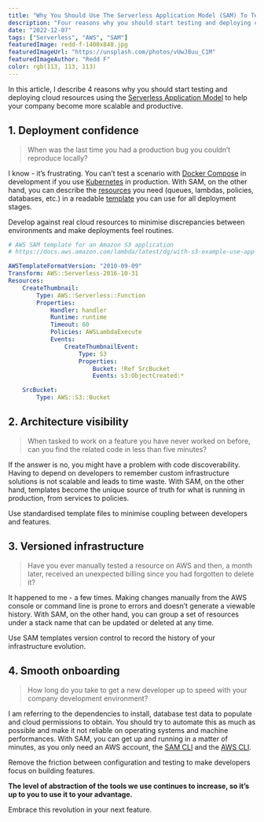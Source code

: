 ```yaml
---
title: "Why You Should Use The Serverless Application Model (SAM) To Test And Deploy Cloud Resources In AWS"
description: "Four reasons why you should start testing and deploying cloud resources using the Serverless Application Model to help your company become more scalable and productive."
date: "2022-12-07"
tags: ["Serverless", "AWS", "SAM"]
featuredImage: redd-f-1400x840.jpg
featuredImageUrl: "https://unsplash.com/photos/vUwJ8uu_C1M"
featuredImageAuthor: "Redd F"
color: rgb(113, 113, 113)
---
```


In this article, I describe 4 reasons why you should start testing and deploying cloud resources using the [Serverless Application Model](https://aws.amazon.com/serverless/sam/) to help your company become more scalable and productive.

## 1. Deployment confidence

> When was the last time you had a production bug you couldn’t reproduce locally?

I know - it’s frustrating. You can’t test a scenario with [Docker Compose](https://docs.docker.com/compose/gettingstarted/) in development if you use [Kubernetes](https://kubernetes.io/) in production. With SAM, on the other hand, you can describe the [resources](https://docs.aws.amazon.com/serverless-application-model/latest/developerguide/sam-specification-resources-and-properties.html) you need (queues, lambdas, policies, databases, etc.) in a readable [template](https://docs.aws.amazon.com/serverless-application-model/latest/developerguide/sam-specification-template-anatomy.html) you can use for all deployment stages.

Develop against real cloud resources to minimise discrepancies between environments and make deployments feel routines.

```yaml
# AWS SAM template for an Amazon S3 application
# https://docs.aws.amazon.com/lambda/latest/dg/with-s3-example-use-app-spec.html

AWSTemplateFormatVersion: "2010-09-09"
Transform: AWS::Serverless-2016-10-31
Resources:
    CreateThumbnail:
        Type: AWS::Serverless::Function
        Properties:
            Handler: handler
            Runtime: runtime
            Timeout: 60
            Policies: AWSLambdaExecute
            Events:
                CreateThumbnailEvent:
                    Type: S3
                    Properties:
                        Bucket: !Ref SrcBucket
                        Events: s3:ObjectCreated:*

    SrcBucket:
        Type: AWS::S3::Bucket
```

## 2. Architecture visibility

> When tasked to work on a feature you have never worked on before, can you find the related code in less than five minutes?

If the answer is no, you might have a problem with code discoverability. Having to depend on developers to remember custom infrastructure solutions is not scalable and leads to time waste. With SAM, on the other hand, templates become the unique source of truth for what is running in production, from services to policies.

Use standardised template files to minimise coupling between developers and features.

## 3. Versioned infrastructure

> Have you ever manually tested a resource on AWS and then, a month later, received an unexpected billing since you had forgotten to delete it?

It happened to me - a few times. Making changes manually from the AWS console or command line is prone to errors and doesn’t generate a viewable history. With SAM, on the other hand, you can group a set of resources under a stack name that can be updated or deleted at any time.

Use SAM templates version control to record the history of your infrastructure evolution.

## 4. Smooth onboarding

> How long do you take to get a new developer up to speed with your company development environment?

I am referring to the dependencies to install, database test data to populate and cloud permissions to obtain. You should try to automate this as much as possible and make it not reliable on operating systems and machine performances. With SAM, you can get up and running in a matter of minutes, as you only need an AWS account, the [SAM CLI](https://docs.aws.amazon.com/serverless-application-model/latest/developerguide/install-sam-cli.html) and the [AWS CLI](https://aws.amazon.com/cli/).

Remove the friction between configuration and testing to make developers focus on building features.

**The level of abstraction of the tools we use continues to increase, so it’s up to you to use it to your advantage.**

Embrace this revolution in your next feature.
